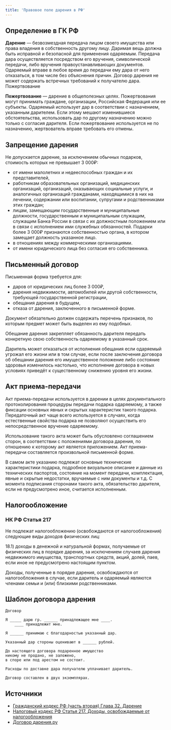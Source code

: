 ```yaml
---
title: 'Правовое поле дарения в РФ'
---
```


## Определение в ГК РФ

**Дарение** — безвозмездная передача лицом своего имущества или права владения в собственность другому лицу. Даримая вещь должна быть исправной и безопасной для применения одаряемым. Передача дара осуществляется посредством его вручения, символической передачи, либо вручения правоустанавливающих документов. Одаряемый вправе в любое время до передачи ему дара от него отказаться, в том числе без объяснения причин. Договор дарения не может содержать встречных требований к получателю дара.
Пожертвование

**Пожертвование** — дарение в общеполезных целях. Пожертвования могут принимать граждане, организации, Российская Федерация или ее субъекты. Одаряемый использует дар в соответствии с назначением, указанным дарителем. Если этому мешают изменившиеся обстоятельства, использовать дар по другому назначению можно только с согласия дарителя. Если пожертвование используется не по назначению, жертвователь вправе требовать его отмены.

## Запрещение дарения

Не допускается дарение, за исключением обычных подарков, стоимость которых не превышает 3 000₽:

 -   от имени малолетних и недееспособных граждан и их представителей,
 -   работникам образовательных организаций, медицинских организаций, организаций, оказывающих социальные услуги, и аналогичных организаций гражданами, находящимися в них на лечении, содержании или воспитании, супругами и родственниками этих граждан;
 -   лицам, замещающим государственные и муниципальные должности, государственным и муниципальным служащим, служащим Банка России в связи с их должностным положением или в связи с исполнением ими служебных обязанностей. Подарки более 3 000₽ признаются собственностью органа, в котором замещает должность указанное лицо.
 -   в отношениях между коммерческими организациями.
 -   от имени юридического лица без согласия его собственника.

## Письменный договор

Письменная форма требуется для:

-    даров от юридических лиц более 3 000₽,
-    дарения недвижимости, автомобилей или другой собственности, требующей государственной регистрации,
-    обещания дарения в будущем,
-    отказа от дарения, заключенного в письменной форме.

Документ обязательно должен содержать перечень признаков, по которым предмет может быть выделен из ему подобных.

Обещание дарения закрепляет обязанность дарителя передать конкретную свою собственность одаряемому в указанный срок.

Даритель может отказаться от исполнения обещания если одаряемый угрожал его жизни или в том случае, если после заключения договора об обещании дарения его имущественное положение либо состояние здоровья изменилось настолько, что исполнение договора в новых условиях приведёт к существенному снижению уровня его жизни.

## Акт приема-передачи

Акт приема-передачи используется в дарении в целях документального протоколирования процедуры передачи подарка одаряемому, а также фиксации основных явных и скрытых характеристик такого подарка. Передаточный акт чаще всего используется в случаях, когда естественные свойства подарка не позволяют осуществить его непосредственное вручение одаряемому.

Использование такого акта может быть обусловлено соглашением сторон, в соответствии с положениями договора дарения, по отношению к которому акт является приложением. Акт приема-передачи составляется произвольной письменной форме.

В самом акте указанию подлежат основные технические характеристики подарка, подробное визуальное описание и данные из технических паспортов, состояние на момент передачи, комплектация, явные и скрытые недостатки, вручаемые с ним документы и т.д. С момента подписания сторонами такого акта, обязательство дарителя, если не предусмотрено иное, считается исполненным.

## Налогообложение

### НК РФ Статья 217
Не подлежат налогообложению (освобождаются от налогообложения) следующие виды доходов физических лиц:

18.1) доходы в денежной и натуральной формах, получаемые от физических лиц в порядке дарения, за исключением случаев дарения недвижимого имущества, транспортных средств, акций, долей, паев, если иное не предусмотрено настоящим пунктом.

Доходы, полученные в порядке дарения, освобождаются от налогообложения в случае, если даритель и одаряемый являются членами семьи и (или) близкими родственниками.

## Шаблон договора дарения

~~~
Договор

Я _____ дарю гр. ______ принадлежащее мне ____.
    ____ принадлежит мне.
    
Я ______ принимаю с благодарностью указанный дар.

Указанный дар стороны оценивают в ______ рублей.

До настоящего договора подаренное имущество 
никому не продано, не заложено, 
в споре или под арестом не состоит.

Расходы по доставке дара получателю уплачивает даритель.

Договор составлен в двух экземплярах.
~~~

## Источники

- [Гражданский кодекс РФ (часть вторая) Глава 32. Дарение](http://www.consultant.ru/document/cons_doc_LAW_9027/e92736ea135e1b4b4f24d328a683d6954e73a27c/)
- [Налоговый кодекс РФ Статья 217. Доходы, освобождаемые от налогообложения](https://base.garant.ru/10900200/4132834011083186a07350b1579a99a1/)
- [Договор дарения.ру](http://dogovor-darenija.ru/)

